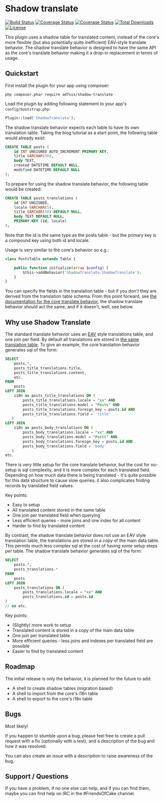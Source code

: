 # Shadow translate

[![Build Status](https://img.shields.io/travis/AD7six/cakephp-shadow-translate/master.svg?style=flat-square)](https://travis-ci.org/AD7six/cakephp-shadow-translate)
[![Coverage Status](https://img.shields.io/codecov/c/github/AD7six/cakephp-shadow-translate.svg?style=flat-square)](https://codecov.io/github/AD7six/cakephp-shadow-translate)
[![Coverage Status](https://img.shields.io/coveralls/AD7six/cakephp-shadow-translate/master.svg?style=flat-square)](https://coveralls.io/r/AD7six/cakephp-shadow-translate)
[![Total Downloads](https://img.shields.io/packagist/dt/ad7six/shadow-translate.svg?style=flat-square)](https://packagist.org/packages/ad7six/shadow-translate)
[![License](https://img.shields.io/badge/license-MIT-blue.svg?style=flat-square)](LICENSE.txt)

This plugin uses a shadow table for translated content, instead of the core's more flexible (but
also potentially quite inefficient) EAV-style translate behavior. The shadow translate behavior
is designed to have the same API as the core's translate behavior making it a drop-in
replacement in terms of usage.

## Quickstart

First install the plugin for your app using composer:

`php composer.phar require ad7six/shadow-translate`

Load the plugin by adding following statement to your app's `config/bootstrap.php`:

```php
Plugin::load('ShadowTranslate');
```

The shadow translate behavior expects each table to have its own translation table. Taking the
blog tutorial as a start point, the following table would already exist:

```sql
CREATE TABLE posts (
    id INT UNSIGNED AUTO_INCREMENT PRIMARY KEY,
    title VARCHAR(50),
    body TEXT,
    created DATETIME DEFAULT NULL,
    modified DATETIME DEFAULT NULL
);
```

To prepare for using the shadow translate behavior, the following table would be created:

```sql
CREATE TABLE posts_translations (
    id INT UNSIGNED,
    locale VARCHAR(5),
    title VARCHAR(50) DEFAULT NULL,
    body TEXT DEFAULT NULL,
    PRIMARY KEY (id, locale)
);
```


Note that the id is the same type as the posts table - but the primary key is a compound key
using both id and locale.

Usage is very similar to the core's behavior so e.g.:

```php
class PostsTable extends Table {

    public function initialize(array $config) {
        $this->addBehavior('ShadowTranslate.ShadowTranslate');
    }
}
```

You can specify the fields in the translation table - but if you don't they are derived from the translation
table schema. From this point forward, see [the documentation for the core translate behavior](http://book.cakephp.org/3.0/en/orm/behaviors/translate.html), the shadow translate behavior should act
the same, and if it doesn't, well, see  below.

## Why use Shadow Translate

The standard translate behavior uses an [EAV](https://en.wikipedia.org/wiki/Entity%E2%80%93attribute%E2%80%93value_model)
style translations table, and one join per field. By default all translations
are stored in [the same translation table](https://github.com/cakephp/app/blob/master/config/schema/i18n.sql).
To give an example, the core translation behavior generates sql of the form:

```sql
SELECT
    posts.*,
    posts_title_translations.title,
    posts_title_translations.content,
    etc.
FROM
    posts
LEFT JOIN
    i18n as posts_title_translations ON (
        posts_title_translations.locale = "xx" AND
        posts_title_translations.model = "Posts" AND
        posts_title_translations.foreign_key = posts.id AND
        posts_title_translations.field = 'title'
   )
LEFT JOIN
    i18n as posts_body_translations ON (
        posts_body_translations.locale = "xx" AND
        posts_body_translations.model = "Posts" AND
        posts_body_translations.foreign_key = posts.id AND
        posts_body_translations.field = 'body'
   )
etc.
```

There is very little setup for the core translate behavior, but the cost
for no-setup is sql complexity, and it is more complex for each translated
field. Depending on how much data there is being translated - it's quite
possible for this data structure to cause slow queries; it also complicates
finding records by translated field values.

Key points:

 * Easy to setup
 * All translated content stored in the same table
 * One join per translated field when querying
 * Less efficient queries - more joins and one index for all content
 * Harder to find by translated content

By contrast, the shadow translate behavior does not use an EAV style
translation table, the translations are stored in a _copy_ of the main data
table. This permits much less complex sql at the cost of having _some_ setup
steps per table. The shadow translate behavior generates sql of the form:

```sql
SELECT
    posts.*,
    posts_translations.*
FROM
    posts
LEFT JOIN
    posts_translations ON (
        posts_translations.locale = "xx" AND
        posts_translations.id = posts.id
)
// no etc.
```

Key points:

 * (Slightly) more work to setup
 * Translated content is stored in a copy of the main data table
 * One join per translated table
 * More efficient queries - less joins and indexes per translated field are possible
 * Easier to find by translated content

## Roadmap

The initial release is only the behavior, it is planned for the future to add:

 * A shell to create shadow tables (migration based)
 * A shell to import from the core's i18n table
 * A shell to export to the core's i18n table

## Bugs

Most likely!

If you happen to stumble upon a bug, please feel free to create a pull request with a fix
(optionally with a test), and a description of the bug and how it was resolved.

You can also create an issue with a description to raise awareness of the bug.

## Support / Questions

If you have a problem, if no one else can help, and if you can find them, maybe you can
find help on IRC in the #FriendsOfCake channel.
